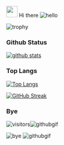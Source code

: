 <img src="https://raw.githubusercontent.com/MartinHeinz/MartinHeinz/master/wave.gif" width="30px"> Hi there ![hello](https://camo.githubusercontent.com/4080d349f13efe927596fc36abbb36b13218bf88/68747470733a2f2f63646e2e646973636f72646170702e636f6d2f656d6f6a69732f3430303234383130333331333231313339322e676966)

![trophy](https://github-profile-trophy.vercel.app/?username=Nekobu1&theme=monokai&margin-w=15)

### Github Status
[![github stats](https://github-readme-stats.vercel.app/api?username=Nekobu1&bg_color=30,e96443,904e95&title_color=fff&text_color=fff&show_icons=true&count_private=true)](https://github.com/Nekobu1/github-readme-stats)

### Top Langs

[![Top Langs](https://github-readme-stats.vercel.app/api/top-langs/?username=DiveshTheReal&bg_color=30,e96443,904e95&title_color=fff&text_color=fff)](https://github.com/Nekobu1/github-readme-stats)

[![GitHub Streak](https://github-readme-streak-stats.herokuapp.com/?user=Nekobu1)](https://github.com/Nekobu1/github-readme-streak-stats)
### Bye
 ![visitors](https://visitor-badge.laobi.icu/badge?page_id=Nekobu1.Nekobu1)![githubgif](https://camo.githubusercontent.com/fae87334bdd5b4519e78c3da6c06af2ad72de7d0/68747470733a2f2f63646e2e646973636f72646170702e636f6d2f6174746163686d656e74732f3634383733383733333238353434313630392f3737323335303432323734333930383336322f6f63746f6361742d616e696d652e676966)
 
 
![bye](https://github.githubassets.com/images/mona-whisper.gif)
![githubgif](https://camo.githubusercontent.com/e15e75521862be103c834df436a8f9e075c945e5/68747470733a2f2f6d656469612e67697068792e636f6d2f6d656469612f6475334a336358797a686a3735494f6776412f67697068792e676966)
